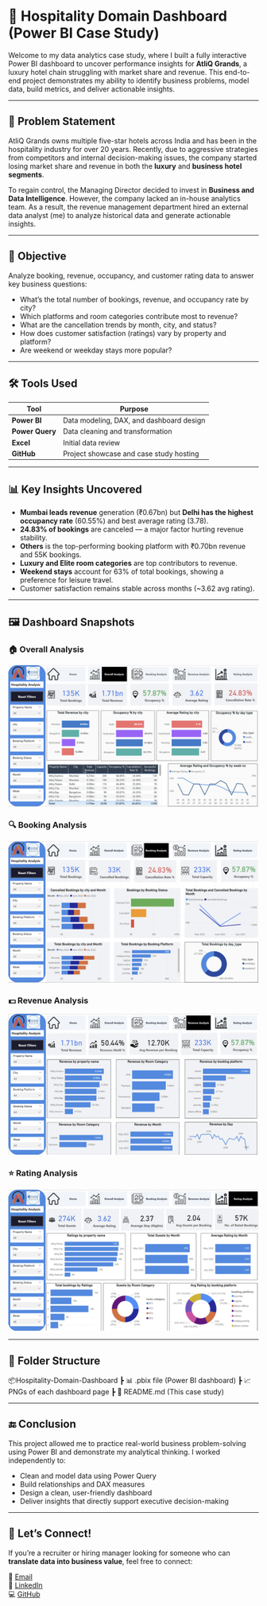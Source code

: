 # 🏨 Hospitality Domain Dashboard (Power BI Case Study)

Welcome to my data analytics case study, where I built a fully interactive Power BI dashboard to uncover performance insights for **AtliQ Grands**, a luxury hotel chain struggling with market share and revenue. This end-to-end project demonstrates my ability to identify business problems, model data, build metrics, and deliver actionable insights.

---

## 🧩 Problem Statement

AtliQ Grands owns multiple five-star hotels across India and has been in the hospitality industry for over 20 years. Recently, due to aggressive strategies from competitors and internal decision-making issues, the company started losing market share and revenue in both the **luxury** and **business hotel segments**.

To regain control, the Managing Director decided to invest in **Business and Data Intelligence**. However, the company lacked an in-house analytics team. As a result, the revenue management department hired an external data analyst (me) to analyze historical data and generate actionable insights.

---

## 🎯 Objective

Analyze booking, revenue, occupancy, and customer rating data to answer key business questions:
- What’s the total number of bookings, revenue, and occupancy rate by city?
- Which platforms and room categories contribute most to revenue?
- What are the cancellation trends by month, city, and status?
- How does customer satisfaction (ratings) vary by property and platform?
- Are weekend or weekday stays more popular?

---

## 🛠️ Tools Used

| Tool           | Purpose                                 |
|----------------|-----------------------------------------|
| **Power BI**   | Data modeling, DAX, and dashboard design |
| **Power Query**| Data cleaning and transformation         |
| **Excel**      | Initial data review                      |
| **GitHub**     | Project showcase and case study hosting  |

---

## 📊 Key Insights Uncovered

- **Mumbai leads revenue** generation (₹0.67bn) but **Delhi has the highest occupancy rate** (60.55%) and best average rating (3.78).
- **24.83% of bookings** are canceled — a major factor hurting revenue stability.
- **Others** is the top-performing booking platform with ₹0.70bn revenue and 55K bookings.
- **Luxury and Elite room categories** are top contributors to revenue.
- **Weekend stays** account for 63% of total bookings, showing a preference for leisure travel.
- Customer satisfaction remains stable across months (~3.62 avg rating).

---

## 🖼️ Dashboard Snapshots

### 🏠 Overall Analysis
![Overall Analysis](https://github.com/asimahmedhub/Hospitality-Domain-Dashboard/blob/main/overall-analysis.png)

### 🔍 Booking Analysis
![Booking Analysis](https://github.com/asimahmedhub/Hospitality-Domain-Dashboard/blob/main/Booking-analysis.png)

### 💵 Revenue Analysis
![Revenue Analysis](https://github.com/asimahmedhub/Hospitality-Domain-Dashboard/blob/main/Revenue-Analysis.png)

### ⭐ Rating Analysis
![Rating Analysis](https://github.com/asimahmedhub/Hospitality-Domain-Dashboard/blob/main/Rating-Analysis.png)

---

## 📁 Folder Structure

📦Hospitality-Domain-Dashboard
┣ 📊 .pbix file (Power BI dashboard)
┣ 📈 PNGs of each dashboard page
┣ 📄 README.md (This case study)

---

## 🔚 Conclusion

This project allowed me to practice real-world business problem-solving using Power BI and demonstrate my analytical thinking. I worked independently to:
- Clean and model data using Power Query
- Build relationships and DAX measures
- Design a clean, user-friendly dashboard
- Deliver insights that directly support executive decision-making

---

## 👋 Let’s Connect!

If you’re a recruiter or hiring manager looking for someone who can **translate data into business value**, feel free to connect:

📧 [Email](mailto:asimahmedhub@gmail.com)  
🔗 [LinkedIn](https://www.linkedin.com/in/asimahmedio/)  
💻 [GitHub](https://github.com/asimahmedhub)

